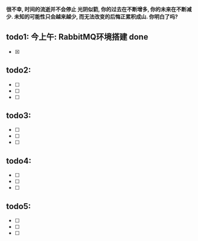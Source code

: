 **很不幸, 时间的流逝并不会停止
光阴似箭, 你的过去在不断增多, 你的未来在不断减少.
未知的可能性只会越来越少, 而无法改变的后悔正累积成山.
你明白了吗?**

## todo1:  今上午:   RabbitMQ环境搭建   done

- [x] 


## todo2: 

- [ ] 

- [ ] 

- [ ] 

## todo3: 

- [ ] 

- [ ] 

- [ ] 

## todo4: 

- [ ] 

- [ ] 

- [ ] 

## todo5: 

- [ ] 

- [ ] 

- [ ] 

